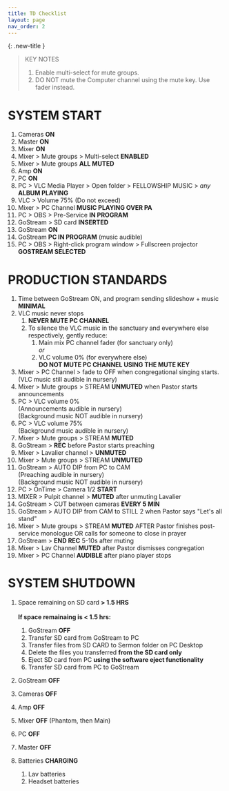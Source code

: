 ```yaml
---
title: TD Checklist
layout: page
nav_order: 2
---
```

{: .new-title }
> KEY NOTES
>
> 1. Enable multi-select for mute groups.
> 2. DO NOT mute the Computer channel using the mute key. Use fader instead.

# SYSTEM START
1. Cameras **ON**
1. Master **ON**
1. Mixer **ON**
1. Mixer > Mute groups > Multi-select **ENABLED**
1. Mixer > Mute groups **ALL MUTED**
1. Amp **ON**
1. PC **ON**
1. PC > VLC Media Player > Open folder > FELLOWSHIP MUSIC > *any* **ALBUM PLAYING**
1. VLC > Volume 75% (Do not exceed)
1. Mixer > PC Channel **MUSIC PLAYING OVER PA**
1. PC > OBS > Pre-Service **IN PROGRAM**
1. GoStream > SD card **INSERTED**
1. GoStream **ON**
1. GoStream **PC IN PROGRAM** (music audible)
1. PC > OBS > Right-click program window > Fullscreen projector **GOSTREAM SELECTED**

# PRODUCTION STANDARDS
1. Time between GoStream ON, and program sending slideshow + music **MINIMAL**
2. VLC music never stops
   1. **NEVER MUTE PC CHANNEL**
   1. To silence the VLC music in the sanctuary and everywhere else respectively, gently reduce:
      1. Main mix PC channel fader (for sanctuary only)<br>*or*
      2. VLC volume 0% (for everywhere else)<br>**DO NOT MUTE PC CHANNEL USING THE MUTE KEY**
5. Mixer > PC Channel > fade to OFF when congregational singing starts. (VLC music still audible in nursery)
6. Mixer > Mute groups > STREAM **UNMUTED** when Pastor starts announcements
8. PC > VLC volume 0%<br>(Announcements audible in nursery)<br>(Background music NOT audible in nursery)
9. PC > VLC volume 75%<br>(Background music audible in nursery)
10. Mixer > Mute groups > STREAM **MUTED**
11. GoStream > **REC** before Pastor starts preaching
12. Mixer > Lavalier channel > **UNMUTED**
13. Mixer > Mute groups > STREAM **UNMUTED**
14. GoStream > AUTO DIP from PC to CAM<br>(Preaching audible in nursery)<br>(Background music NOT audible in nursery)
15. PC > OnTime > Camera 1/2 **START**
16. MIXER > Pulpit channel > **MUTED** after unmuting Lavalier
17. GoStream > CUT between cameras **EVERY 5 MIN**
18. GoStream > AUTO DIP from CAM to STILL 2 when Pastor says "Let's all stand"
19. Mixer > Mute groups > STREAM **MUTED** AFTER Pastor finishes post-service monologue OR calls for someone to close in prayer
20. GoStream > **END REC** 5-10s after muting
21. Mixer > Lav Channel **MUTED** after Pastor dismisses congregation
22. Mixer > PC Channel **AUDIBLE** after piano player stops

# SYSTEM SHUTDOWN
1. Space remaining on SD card **> 1.5 HRS**<br><br>
**If space remainaing is < 1.5 hrs:**
   1. GoStream **OFF**
   2. Transfer SD card from GoStream to PC
   3. Transfer files from SD CARD to Sermon folder on PC Desktop
   4. Delete the files you transferred **from the SD card only**
   5. Eject SD card from PC **using the software eject functionality**
   6. Transfer SD card from PC to GoStream

3. GoStream **OFF**
4. Cameras **OFF**
5. Amp **OFF**
6. Mixer **OFF** (Phantom, then Main)
7. PC **OFF**
8. Master **OFF**
9. Batteries **CHARGING**
   1. Lav batteries
   2. Headset batteries
